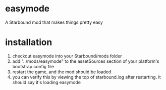 easymode
========

A Starbound mod that makes things pretty easy


installation
============

1. checkout easymode into your Starbound/mods folder
2. add "../mods/easymode" to the assetSources section of your platform's bootstrap.config file
3. restart the game, and the mod should be loaded
4. you can verify this by viewing the top of starbound.log after restarting. It should say it's loading easymode
